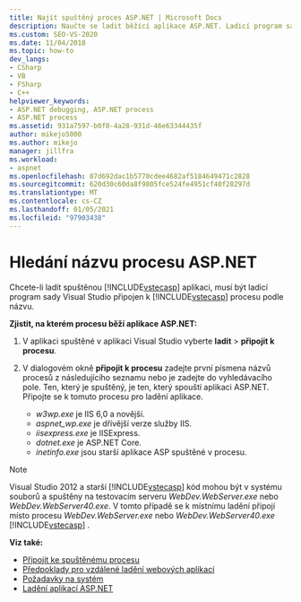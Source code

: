 ```yaml
---
title: Najít spuštěný proces ASP.NET | Microsoft Docs
description: Naučte se ladit běžící aplikace ASP.NET. Ladicí program sady Visual Studio připojíte k ASP.NET procesu podle názvu.
ms.custom: SEO-VS-2020
ms.date: 11/04/2018
ms.topic: how-to
dev_langs:
- CSharp
- VB
- FSharp
- C++
helpviewer_keywords:
- ASP.NET debugging, ASP.NET process
- ASP.NET process
ms.assetid: 931a7597-b0f0-4a28-931d-46e63344435f
author: mikejo5000
ms.author: mikejo
manager: jillfra
ms.workload:
- aspnet
ms.openlocfilehash: 07d692dac1b5770cdee4682af5184649471c2828
ms.sourcegitcommit: 620d30c60da8f9805fce524fe4951cf40f28297d
ms.translationtype: MT
ms.contentlocale: cs-CZ
ms.lasthandoff: 01/05/2021
ms.locfileid: "97903438"
---
```

# <a name="find-the-name-of-the-aspnet-process"></a>Hledání názvu procesu ASP.NET

Chcete-li ladit spuštěnou [!INCLUDE[vstecasp](../code-quality/includes/vstecasp_md.md)] aplikaci, musí být ladicí program sady Visual Studio připojen k [!INCLUDE[vstecasp](../code-quality/includes/vstecasp_md.md)] procesu podle názvu.

**Zjistit, na kterém procesu běží aplikace ASP.NET:**

1. V aplikaci spuštěné v aplikaci Visual Studio vyberte **ladit**  >  **připojit k procesu**.

1. V dialogovém okně **připojit k procesu** zadejte první písmena názvů procesů z následujícího seznamu nebo je zadejte do vyhledávacího pole. Ten, který je spuštěný, je ten, který spouští aplikaci ASP.NET. Připojte se k tomuto procesu pro ladění aplikace.

    - *w3wp.exe* je IIS 6,0 a novější.
    - *aspnet_wp.exe* je dřívější verze služby IIS.
    - *iisexpress.exe* je IISExpress.
    - *dotnet.exe* je ASP.NET Core.
    - *inetinfo.exe* jsou starší aplikace ASP spuštěné v procesu.

>[!NOTE]
>Visual Studio 2012 a starší [!INCLUDE[vstecasp](../code-quality/includes/vstecasp_md.md)] kód mohou být v systému souborů a spuštěny na testovacím serveru *WebDev.WebServer.exe* nebo *WebDev.WebServer40.exe*. V tomto případě se k místnímu ladění připojí místo procesu *WebDev.WebServer.exe* nebo *WebDev.WebServer40.exe* [!INCLUDE[vstecasp](../code-quality/includes/vstecasp_md.md)] .

**Viz také:**

- [Připojit ke spuštěnému procesu](../debugger/attach-to-running-processes-with-the-visual-studio-debugger.md)
- [Předpoklady pro vzdálené ladění webových aplikací](remote-debugging-aspnet-on-a-remote-iis-7-5-computer.md)
- [Požadavky na systém](../debugger/aspnet-debugging-system-requirements.md)
- [Ladění aplikací ASP.NET](../debugger/how-to-enable-debugging-for-aspnet-applications.md)